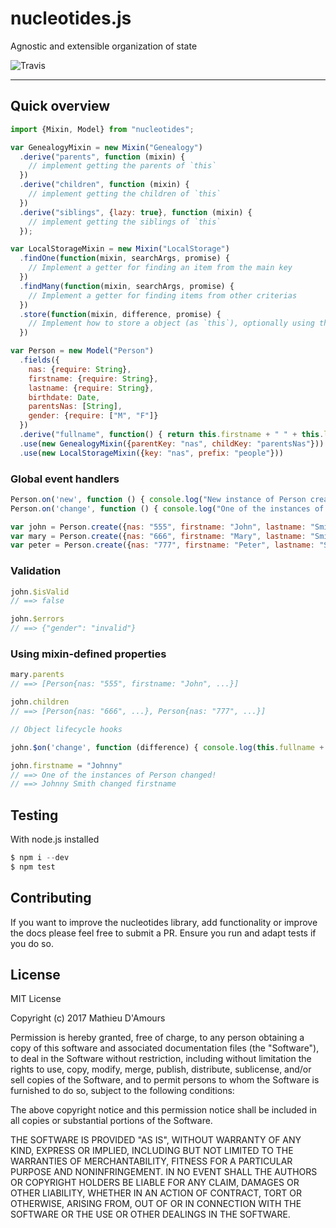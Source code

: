 # nucleotides.js

Agnostic and extensible organization of state

![Travis](https://travis-ci.org/matehat/nucleotides.js.svg?branch=master)

---

## Quick overview

```javascript
import {Mixin, Model} from "nucleotides";

var GenealogyMixin = new Mixin("Genealogy")
  .derive("parents", function (mixin) {
    // implement getting the parents of `this`
  })
  .derive("children", function (mixin) {
    // implement getting the children of `this`
  })
  .derive("siblings", {lazy: true}, function (mixin) {
    // implement getting the siblings of `this`
  });

var LocalStorageMixin = new Mixin("LocalStorage")
  .findOne(function(mixin, searchArgs, promise) {
    // Implement a getter for finding an item from the main key
  })
  .findMany(function(mixin, searchArgs, promise) {
    // Implement a getter for finding items from other criterias
  })
  .store(function(mixin, difference, promise) {
    // Implement how to store a object (as `this`), optionally using the difference
  })

var Person = new Model("Person")
  .fields({
    nas: {require: String},
    firstname: {require: String},
    lastname: {require: String},
    birthdate: Date,
    parentsNas: [String],
    gender: {require: ["M", "F"]}
  })
  .derive("fullname", function() { return this.firstname + " " + this.lastname; })
  .use(new GenealogyMixin({parentKey: "nas", childKey: "parentsNas"}))
  .use(new LocalStorageMixin({key: "nas", prefix: "people"}))
```

### Global event handlers

```javascript
Person.on('new', function () { console.log("New instance of Person created!") });
Person.on('change', function () { console.log("One of the instances of Person changed!") });

var john = Person.create({nas: "555", firstname: "John", lastname: "Smith", birthdate: new Date(), gender: "R"});
var mary = Person.create({nas: "666", firstname: "Mary", lastname: "Smith", birthdate: new Date(), gender: "F", parentsNas: ["555"]});
var peter = Person.create({nas: "777", firstname: "Peter", lastname: "Smith", birthdate: new Date(), gender: "M", parentsNas: ["555"]});
```

### Validation

```javascript
john.$isValid
// ==> false

john.$errors
// ==> {"gender": "invalid"}
```

### Using mixin-defined properties

```javascript
mary.parents
// ==> [Person{nas: "555", firstname: "John", ...}]

john.children
// ==> [Person{nas: "666", ...}, Person{nas: "777", ...}]

// Object lifecycle hooks

john.$on('change', function (difference) { console.log(this.fullname + " changed " + Objects.keys(difference)[0]) });

john.firstname = "Johnny"
// ==> One of the instances of Person changed!
// ==> Johnny Smith changed firstname
```

## Testing

With node.js installed

```javascript
$ npm i --dev
$ npm test
```

## Contributing

If you want to improve the nucleotides library, add functionality or improve the docs please feel free to submit a PR. Ensure you run and adapt tests if you do so.

## License

MIT License

Copyright (c) 2017 Mathieu D'Amours

Permission is hereby granted, free of charge, to any person obtaining a copy
of this software and associated documentation files (the "Software"), to deal
in the Software without restriction, including without limitation the rights
to use, copy, modify, merge, publish, distribute, sublicense, and/or sell
copies of the Software, and to permit persons to whom the Software is
furnished to do so, subject to the following conditions:

The above copyright notice and this permission notice shall be included in all
copies or substantial portions of the Software.

THE SOFTWARE IS PROVIDED "AS IS", WITHOUT WARRANTY OF ANY KIND, EXPRESS OR
IMPLIED, INCLUDING BUT NOT LIMITED TO THE WARRANTIES OF MERCHANTABILITY,
FITNESS FOR A PARTICULAR PURPOSE AND NONINFRINGEMENT. IN NO EVENT SHALL THE
AUTHORS OR COPYRIGHT HOLDERS BE LIABLE FOR ANY CLAIM, DAMAGES OR OTHER
LIABILITY, WHETHER IN AN ACTION OF CONTRACT, TORT OR OTHERWISE, ARISING FROM,
OUT OF OR IN CONNECTION WITH THE SOFTWARE OR THE USE OR OTHER DEALINGS IN THE
SOFTWARE.
